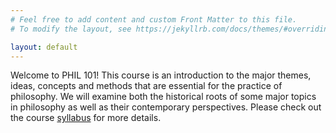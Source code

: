 ```yaml
---
# Feel free to add content and custom Front Matter to this file.
# To modify the layout, see https://jekyllrb.com/docs/themes/#overriding-theme-defaults

layout: default
---
```



Welcome to PHIL 101! This course is an introduction to the major themes, ideas, concepts and
methods that are essential for the practice of philosophy. We will examine both the historical
roots of some major topics in philosophy as well as their contemporary perspectives. Please check out the course [syllabus](/assets/syllabus_PHIL101.pdf) for more details. 